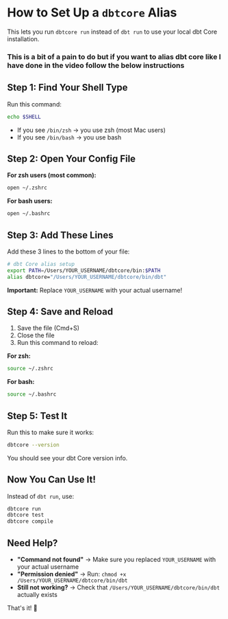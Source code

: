 # How to Set Up a `dbtcore` Alias

This lets you run `dbtcore run` instead of `dbt run` to use your local dbt Core installation.

### This is a bit of a pain to do but if you want to alias dbt core like I have done in the video follow the below instructions 

## Step 1: Find Your Shell Type

Run this command:
```bash
echo $SHELL
```

- If you see `/bin/zsh` → you use zsh (most Mac users)
- If you see `/bin/bash` → you use bash

## Step 2: Open Your Config File

**For zsh users (most common):**
```bash
open ~/.zshrc
```

**For bash users:**
```bash
open ~/.bashrc
```

## Step 3: Add These Lines

Add these 3 lines to the bottom of your file:

```bash
# dbt Core alias setup
export PATH=/Users/YOUR_USERNAME/dbtcore/bin:$PATH
alias dbtcore="/Users/YOUR_USERNAME/dbtcore/bin/dbt"
```

**Important:** Replace `YOUR_USERNAME` with your actual username!

## Step 4: Save and Reload

1. Save the file (Cmd+S)
2. Close the file
3. Run this command to reload:

**For zsh:**
```bash
source ~/.zshrc
```

**For bash:**
```bash
source ~/.bashrc
```

## Step 5: Test It

Run this to make sure it works:
```bash
dbtcore --version
```

You should see your dbt Core version info.

## Now You Can Use It!

Instead of `dbt run`, use:
```bash
dbtcore run
dbtcore test
dbtcore compile
```

## Need Help?

- **"Command not found"** → Make sure you replaced `YOUR_USERNAME` with your actual username
- **"Permission denied"** → Run: `chmod +x /Users/YOUR_USERNAME/dbtcore/bin/dbt`
- **Still not working?** → Check that `/Users/YOUR_USERNAME/dbtcore/bin/dbt` actually exists

That's it! 🎉
